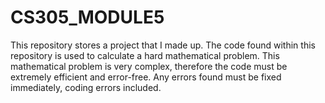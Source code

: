 # CS305_MODULE5
This repository stores a project that I made up. The code found within this repository is used to calculate a hard mathematical problem. This mathematical problem is very complex, therefore the code must be extremely efficient and error-free. Any errors found must be fixed immediately, coding errors included.
